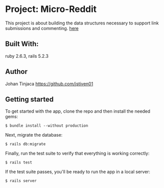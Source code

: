 # Project: Micro-Reddit

This project is about building the data structures necessary to support link submissions and commenting. [here](https://www.theodinproject.com/courses/ruby-on-rails/lessons/building-with-active-record-ruby-on-rails#project-2-micro-reddit)


## Built With:
ruby 2.6.3, rails 5.2.3

## Author
Johan Tinjaca https://github.com/jstiven01

## Getting started

To get started with the app, clone the repo and then install the needed gems:

```
$ bundle install --without production
```

Next, migrate the database:

```
$ rails db:migrate
```

Finally, run the test suite to verify that everything is working correctly:

```
$ rails test
```

If the test suite passes, you'll be ready to run the app in a local server:

```
$ rails server
```
